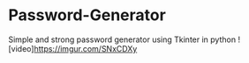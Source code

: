 # Password-Generator
Simple and strong password generator using Tkinter in python
![video]https://imgur.com/SNxCDXy
